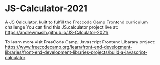 # JS-Calculator-2021
A JS Calculator, built to fulfill the Freecode Camp Frontend curriculum challenge
You can find this JS.calculator project live at:
https://andrewmasih.github.io/JS-Calculator-2021/

To learn more visit FreeCode Camp; Javascript Frontend Libarary project:
https://www.freecodecamp.org/learn/front-end-development-libraries/front-end-development-libraries-projects/build-a-javascript-calculator

